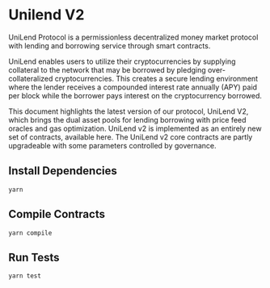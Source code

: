 # Unilend V2
UniLend Protocol is a permissionless decentralized money market protocol with lending and
borrowing service through smart contracts.

UniLend enables users to utilize their cryptocurrencies by supplying collateral to the network
that may be borrowed by pledging over-collateralized cryptocurrencies. This creates a
secure lending environment where the lender receives a compounded interest rate annually
(APY) paid per block while the borrower pays interest on the cryptocurrency borrowed.

This document highlights the latest version of our protocol, UniLend V2, which brings the
dual asset pools for lending borrowing with price feed oracles and gas optimization.
UniLend v2 is implemented as an entirely new set of contracts, available here. The UniLend
v2 core contracts are partly upgradeable with some parameters controlled by governance.

## Install Dependencies

`yarn`

## Compile Contracts

`yarn compile`

## Run Tests

`yarn test`
